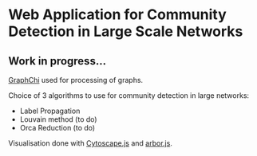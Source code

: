Web Application for Community Detection in Large Scale Networks
===============================================================

Work in progress...
-------------------

[GraphChi](https://github.com/GraphChi/graphchi-java) used for processing of graphs.

Choice of 3 algorithms to use for community detection in large networks:

- Label Propagation
- Louvain method (to do)
- Orca Reduction (to do)

Visualisation done with [Cytoscape.js](http://cytoscape.github.io/cytoscape.js/) and [arbor.js](http://arborjs.org/).
